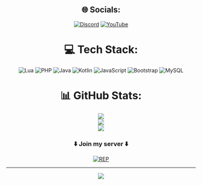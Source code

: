 <div align="center">

## 🌐 Socials:
[![Discord](https://img.shields.io/badge/Discord-%237289DA.svg?logo=discord&logoColor=white)](https://discord.gg/https://discord.com/invite/pFaGuMusvb) [![YouTube](https://img.shields.io/badge/YouTube-%23FF0000.svg?logo=YouTube&logoColor=white)](https://youtube.com/@Zaenalos) 

# 💻 Tech Stack:
![Lua](https://img.shields.io/badge/lua-%232C2D72.svg?style=for-the-badge&logo=lua&logoColor=white) ![PHP](https://img.shields.io/badge/php-%23777BB4.svg?style=for-the-badge&logo=php&logoColor=white) ![Java](https://img.shields.io/badge/java-%23ED8B00.svg?style=for-the-badge&logo=openjdk&logoColor=white) ![Kotlin](https://img.shields.io/badge/kotlin-%237F52FF.svg?style=for-the-badge&logo=kotlin&logoColor=white) ![JavaScript](https://img.shields.io/badge/javascript-%23323330.svg?style=for-the-badge&logo=javascript&logoColor=%23F7DF1E) ![Bootstrap](https://img.shields.io/badge/bootstrap-%238511FA.svg?style=for-the-badge&logo=bootstrap&logoColor=white) ![MySQL](https://img.shields.io/badge/mysql-%2300000f.svg?style=for-the-badge&logo=mysql&logoColor=white)
# 📊 GitHub Stats:
![](https://github-readme-stats.vercel.app/api?username=Zaenalos&theme=dark&hide_border=false&include_all_commits=false&count_private=false)<br/>
![](https://github-readme-streak-stats.herokuapp.com/?user=Zaenalos&theme=dark&hide_border=false)<br/>
![](https://github-readme-stats.vercel.app/api/top-langs/?username=Zaenalos&theme=dark&hide_border=false&include_all_commits=false&count_private=false&layout=compact)

### ⬇️ Join my server ⬇️
  [![REP](http://invidget.switchblade.xyz/pFaGuMusvb)](https://discord.com/invite/pFaGuMusvb)

---
[![](https://visitcount.itsvg.in/api?id=Zaenalos&icon=0&color=0)](https://visitcount.itsvg.in)

</div>

<!-- Proudly created with GPRM ( https://gprm.itsvg.in ) -->
